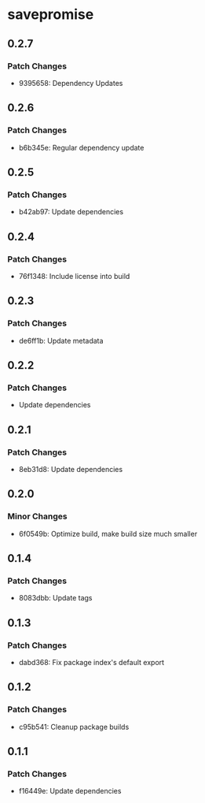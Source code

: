 # savepromise

## 0.2.7

### Patch Changes

- 9395658: Dependency Updates

## 0.2.6

### Patch Changes

- b6b345e: Regular dependency update

## 0.2.5

### Patch Changes

- b42ab97: Update dependencies

## 0.2.4

### Patch Changes

- 76f1348: Include license into build

## 0.2.3

### Patch Changes

- de6ff1b: Update metadata

## 0.2.2

### Patch Changes

- Update dependencies

## 0.2.1

### Patch Changes

- 8eb31d8: Update dependencies

## 0.2.0

### Minor Changes

- 6f0549b: Optimize build, make build size much smaller

## 0.1.4

### Patch Changes

- 8083dbb: Update tags

## 0.1.3

### Patch Changes

- dabd368: Fix package index's default export

## 0.1.2

### Patch Changes

- c95b541: Cleanup package builds

## 0.1.1

### Patch Changes

- f16449e: Update dependencies
